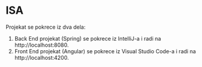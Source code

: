 # ISA

Projekat se pokrece iz dva dela:
1. Back End projekat (Spring) se pokrece iz IntelliJ-a i radi na http://localhost:8080.
2. Front End projekat (Angular) se pokrece iz Visual Studio Code-a i radi na http://localhost:4200.
